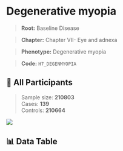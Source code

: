 # Degenerative myopia

> **Root:** Baseline Disease  

> **Chapter:** Chapter VII- Eye and adnexa  

> **Phenotype:** Degenerative myopia  

> **Code:** `H7_DEGENMYOPIA`

## 🧪 All Participants  
> Sample size: **210803**  
> Cases: **139**  
> Controls: **210664**
<img src="/Sensitive/Figures/ALL/Incidence/H7_DEGENMYOPIA.png"/>

## 📊 Data Table
<CsvTableMRF src="/Sensitive/Data/ALL/Incidence/COX_H7_DEGENMYOPIA.csv"/>

